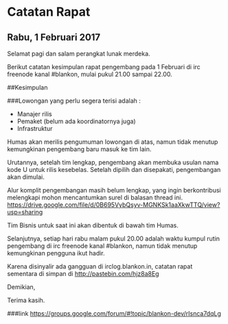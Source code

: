 # Catatan Rapat


## Rabu, 1 Februari 2017

Selamat pagi dan salam perangkat lunak merdeka.

Berikut catatan kesimpulan rapat pengembang pada 1 Februari di irc freenode kanal #blankon, mulai pukul 21.00 sampai 22.00.

##Kesimpulan

###Lowongan yang perlu segera terisi adalah :
- Manajer rilis
- Pemaket (belum ada koordinatornya juga)
- Infrastruktur

Humas akan merilis pengumuman lowongan di atas, namun tidak menutup kemungkinan pengembang baru masuk ke tim lain.

Urutannya, setelah tim lengkap, pengembang akan membuka usulan nama kode U untuk rilis kesebelas.  Setelah dipilih dan disepakati, pengembangan akan dimulai.

Alur komplit pengembangan masih belum lengkap, yang ingin berkontribusi melengkapi mohon mencantumkan surel di balasan thread ini. 
https://drive.google.com/file/d/0B695VybQsyv-MGNKSk1aaXkwTTQ/view?usp=sharing

Tim Bisnis untuk saat ini akan dibentuk di bawah tim Humas.

Selanjutnya, setiap hari rabu malam pukul 20.00 adalah waktu kumpul rutin pengembang di irc freenode kanal #blankon, namun tidak menutup kemungkinan pengguna ikut hadir.

Karena disinyalir ada gangguan di irclog.blankon.in, catatan rapat sementara di simpan di http://pastebin.com/hjz8a8Eg

Demikian,

Terima kasih.

###link https://groups.google.com/forum/#!topic/blankon-dev/rIsnca7dqLg 
